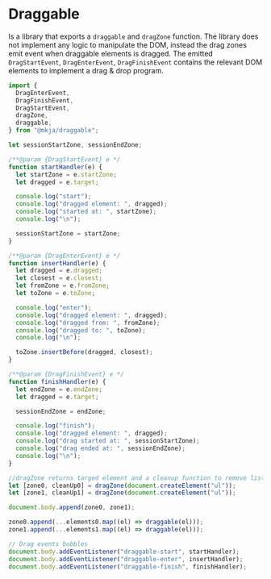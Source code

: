# Draggable

Is a library that exports a `draggable` and `dragZone` function. The library does not implement any logic to manipulate the DOM, instead the drag zones emit event when draggable elements is dragged. The emitted `DragStartEvent`, `DragEnterEvent`, `DragFinishEvent` contains the relevant DOM elements to implement a drag & drop program.

```javascript
import {
  DragEnterEvent,
  DragFinishEvent,
  DragStartEvent,
  dragZone,
  draggable,
} from "@mkja/draggable";

let sessionStartZone, sessionEndZone;

/**@param {DragStartEvent} e */
function startHandler(e) {
  let startZone = e.startZone;
  let dragged = e.target;

  console.log("start");
  console.log("dragged element: ", dragged);
  console.log("started at: ", startZone);
  console.log("\n");

  sessionStartZone = startZone;
}

/**@param {DragEnterEvent} e */
function insertHandler(e) {
  let dragged = e.dragged;
  let closest = e.closest;
  let fromZone = e.fromZone;
  let toZone = e.toZone;

  console.log("enter");
  console.log("dragged element: ", dragged);
  console.log("dragged from: ", fromZone);
  console.log("dragged to: ", toZone);
  console.log("\n");

  toZone.insertBefore(dragged, closest);
}

/**@param {DragFinishEvent} e */
function finishHandler(e) {
  let endZone = e.endZone;
  let dragged = e.target;

  sessionEndZone = endZone;

  console.log("finish");
  console.log("dragged element: ", dragged);
  console.log("drag started at: ", sessionStartZone);
  console.log("drag ended at: ", sessionEndZone);
  console.log("\n");
}

//dragZone returns targed element and a cleanup function to remove listeners
let [zone0, cleanUp0] = dragZone(document.createElement("ul"));
let [zone1, cleanUp1] = dragZone(document.createElement("ul"));

document.body.append(zone0, zone1);

zone0.append(...elements0.map((el) => draggable(el)));
zone1.append(...elements1.map((el) => draggable(el)));

// Drag events bubbles
document.body.addEventListener("draggable-start", startHandler);
document.body.addEventListener("draggable-enter", insertHandler);
document.body.addEventListener("draggable-finish", finishHandler);
```
